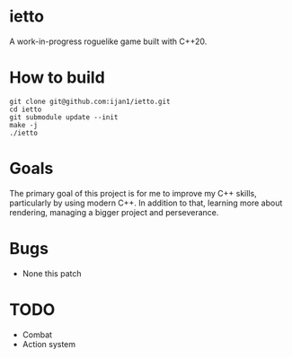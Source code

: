 # ietto
A work-in-progress roguelike game built with C++20.

# How to build
```
git clone git@github.com:ijan1/ietto.git
cd ietto
git submodule update --init
make -j
./ietto
```

# Goals
The primary goal of this project is for me to improve my C++ skills,
particularly by using modern C++. In addition to that, learning more
about rendering, managing a bigger project and perseverance.

# Bugs
- None this patch
# TODO
- Combat
- Action system
